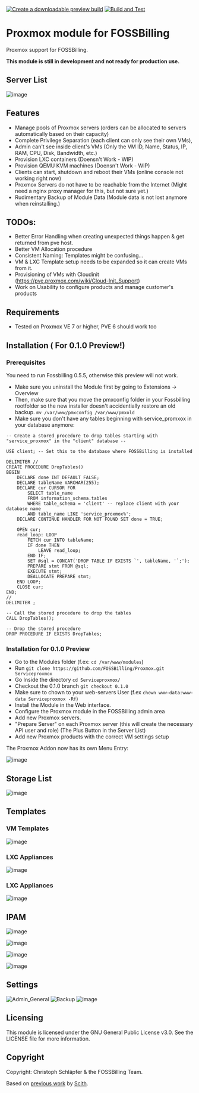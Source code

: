 [![Create a downloadable preview build](https://github.com/Anuril/Proxmox/actions/workflows/preview.yml/badge.svg)](https://github.com/Anuril/Proxmox/actions/workflows/preview.yml)
[![Build and Test](https://github.com/Anuril/Proxmox/actions/workflows/php-ci.yml/badge.svg)](https://github.com/Anuril/Proxmox/actions/workflows/php-ci.yml)

# Proxmox module for FOSSBilling
Proxmox support for FOSSBilling. 

**This module is still in development and not ready for production use.**

## Server List
![image](https://github.com/Anuril/Proxmox/assets/1939311/d81a052e-6c00-429b-81aa-7a3cd8dfad71)

## Features
- Manage pools of Proxmox servers (orders can be allocated to servers automatically based on their capacity)
- Complete Privilege Separation (each client can only see their own VMs),
- Admin can't see inside client's VMs (Only the VM ID, Name, Status, IP, RAM, CPU, Disk, Bandwidth, etc.)
- Provision LXC containers (Doensn't Work - WIP)
- Provision QEMU KVM machines (Doensn't Work - WIP)
- Clients can start, shutdown and reboot their VMs (online console not working right now)
- Proxmox Servers do not have to be reachable from the Internet (Might need a nginx proxy manager for this, but not sure yet.)
- Rudimentary Backup of Module Data (Module data is not lost anymore when reinstalling.)


## TODOs:
- Better Error Handling when creating unexpected things happen & get returned from pve host.
- Better VM Allocation procedure
- Consistent Naming: Templates might be confusing...
- VM & LXC Template setup needs to be expanded so it can create VMs from it.
- Provisioning of VMs with Cloudinit (https://pve.proxmox.com/wiki/Cloud-Init_Support)
- Work on Usability to configure products and manage customer's products


## Requirements
- Tested on Proxmox VE 7 or higher, PVE 6 should work too

## Installation ( For 0.1.0 Preview!)

### Prerequisites

You need to run Fossbilling 0.5.5, otherwise this preview will not work.
- Make sure you uninstall the Module first by going to Extensions -> Overview
- Then, make sure that you move the pmxconfig folder in your Fossbilling rootfolder so the new installer doesn't accidentially restore an old backup.
```mv /var/www/pmxconfig /var/www/pmxold```
- Make sure you don't have any tables beginning with service_promxox in your database anymore:
```
-- Create a stored procedure to drop tables starting with "service_proxmox" in the "client" database --

USE client; -- Set this to the database where FOSSBilling is installed

DELIMITER //
CREATE PROCEDURE DropTables()
BEGIN
    DECLARE done INT DEFAULT FALSE;
    DECLARE tableName VARCHAR(255);
    DECLARE cur CURSOR FOR
        SELECT table_name
        FROM information_schema.tables
        WHERE table_schema = 'client' -- replace client with your database name
        AND table_name LIKE 'service_proxmox%';
    DECLARE CONTINUE HANDLER FOR NOT FOUND SET done = TRUE;
    
    OPEN cur;
    read_loop: LOOP
        FETCH cur INTO tableName;
        IF done THEN
            LEAVE read_loop;
        END IF;
        SET @sql = CONCAT('DROP TABLE IF EXISTS `', tableName, '`;');
        PREPARE stmt FROM @sql;
        EXECUTE stmt;
        DEALLOCATE PREPARE stmt;
    END LOOP;
    CLOSE cur;
END;
//
DELIMITER ;

-- Call the stored procedure to drop the tables
CALL DropTables();

-- Drop the stored procedure
DROP PROCEDURE IF EXISTS DropTables;
```

### Installation for 0.1.0 Preview
- Go to the Modules folder (f.ex: ```cd /var/www/modules```)
- Run ```git clone https://github.com/FOSSBilling/Proxmox.git Serviceproxmox```
- Go Inside the directory ```cd Serviceproxmox/```
- Checkout the 0.1.0 branch ```git checkout 0.1.0```
- Make sure to chown to your web-servers User (f.ex `chown www-data:www-data Serviceproxmox -Rf`) 
- Install the Module in the Web interface.
- Configure the Proxmox module in the FOSSBilling admin area
- Add new Proxmox servers.
- "Prepare Server" on each Proxmox server (this will create the necessary API user and role) (The Plus Button in the Server List)
- Add new Proxmox products with the correct VM settings setup

The Proxmox Addon now has its own Menu Entry:

![image](https://github.com/Anuril/Proxmox/assets/1939311/13ad3290-dda2-403d-be71-a1d06b2390ec)

## Storage List 
![image](https://github.com/Anuril/Proxmox/assets/1939311/01505103-3e76-4f48-89fb-16775e9b6a91)

## Templates

### VM Templates
![image](https://github.com/Anuril/Proxmox/assets/1939311/37ef5104-91fe-4275-a4db-6481f99fc71a)

### LXC Appliances
![image](https://github.com/Anuril/Proxmox/assets/1939311/96c9ec9e-087f-4736-a087-01527d532368)

### LXC Appliances
![image](https://github.com/Anuril/Proxmox/assets/1939311/7b4a780e-c3a9-44ff-87a1-a4814ef883e8)

## IPAM
![image](https://github.com/Anuril/Proxmox/assets/1939311/d8444494-c43b-4791-9bbe-27434754da8c)

![image](https://github.com/Anuril/Proxmox/assets/1939311/b1072dc6-1839-4a1e-b8c2-242d76d8d57d)

![image](https://github.com/Anuril/Proxmox/assets/1939311/738d573e-7c61-4ca0-98b9-7bc644aae353)

![image](https://github.com/Anuril/Proxmox/assets/1939311/1c4860e8-905f-4852-827d-a41d795daf0c)


## Settings
![Admin_General](https://github.com/Anuril/Proxmox/assets/1939311/42a3492b-9df7-48d8-a1c3-98e6ed698758)
![Backup](https://github.com/Anuril/Proxmox/assets/1939311/31d4c1a6-3e46-49cf-935c-af65b0582d2a)
![image](https://github.com/Anuril/Proxmox/assets/1939311/01505103-3e76-4f48-89fb-16775e9b6a91)

## Licensing
This module is licensed under the GNU General Public License v3.0. See the LICENSE file for more information.

## Copyright
Copyright: Christoph Schläpfer & the FOSSBilling Team.

Based on [previous work](https://github.com/scith/BoxBilling_Proxmox) by [Scith](https://github.com/scith).
